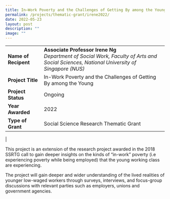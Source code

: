```yaml
---
title: In–Work Poverty and the Challenges of Getting By among the Young Phase 2
permalink: /projects/thematic-grant/irene2022/
date: 2022-05-23
layout: post
description: ""
image: ""
---
```

|  |  |
|---|---|
| **Name of Recipent** | **Associate Professor Irene Ng**<br>_Department of Social Work, Faculty of Arts and Social Sciences, National University of Singapore (NUS)_ |
| **Project Title** | In-Work Poverty and the Challenges of Getting By among the Young |
| **Project Status** | Ongoing |
| **Year Awarded** | 2022 |
| **Type of Grant** | Social Science Research Thematic Grant |
|

This project is an extension of the research project awarded in the 2018 SSRTG call to gain deeper insights on the kinds of “in-work” poverty (i.e experiencing poverty while being employed) that the young working class are experiencing. 

The project will gain deeper and wider understanding of the lived realities of younger low-waged workers through surveys, interviews, and focus-group discussions with relevant parties such as employers, unions and government agencies.